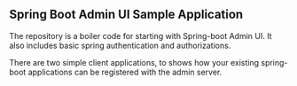 ## Spring Boot Admin UI Sample Application

The repository is a boiler code for starting with Spring-boot Admin UI. It also includes basic spring authentication and authorizations.

There are two simple client applications, to shows how your existing spring-boot applications can be registered with the admin server.
